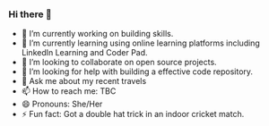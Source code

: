 ### Hi there 👋

- 🔭 I’m currently working on building skills.
- 🌱 I’m currently learning using online learning platforms including LinkedIn Learning and Coder Pad.
- 👯 I’m looking to collaborate on open source projects.
- 🤔 I’m looking for help with building a effective code repository.
- 💬 Ask me about my recent travels
- 📫 How to reach me: TBC
- 😄 Pronouns: She/Her
- ⚡ Fun fact: Got a double hat trick in an indoor cricket match.
